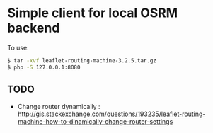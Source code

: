 # Simple client for local OSRM backend

To use:
``` sh
$ tar -xvf leaflet-routing-machine-3.2.5.tar.gz
$ php -S 127.0.0.1:8080
```

## TODO

* Change router dynamically : http://gis.stackexchange.com/questions/193235/leaflet-routing-machine-how-to-dinamically-change-router-settings

